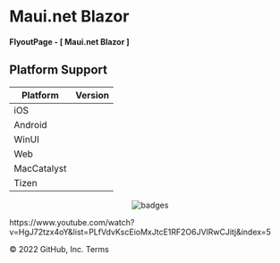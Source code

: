 # Maui.net Blazor

#### FlyoutPage - [ Maui.net Blazor ]

## Platform Support

|Platform|Version|
| ------------------- | :------------------: |
|iOS|
|Android|
|WinUI|
|Web|
|MacCatalyst|
|Tizen|


<p align="center">
   <img src="https://i.imgur.com/38cK0w9.gif" alt="badges" style="margin:auto">
</p>


<p>
  https://www.youtube.com/watch?v=HgJ72tzx4oY&list=PLfVdvKscEioMxJtcE1RF2O6JVlRwCJitj&index=5
</p>

© 2022 GitHub, Inc.
Terms
